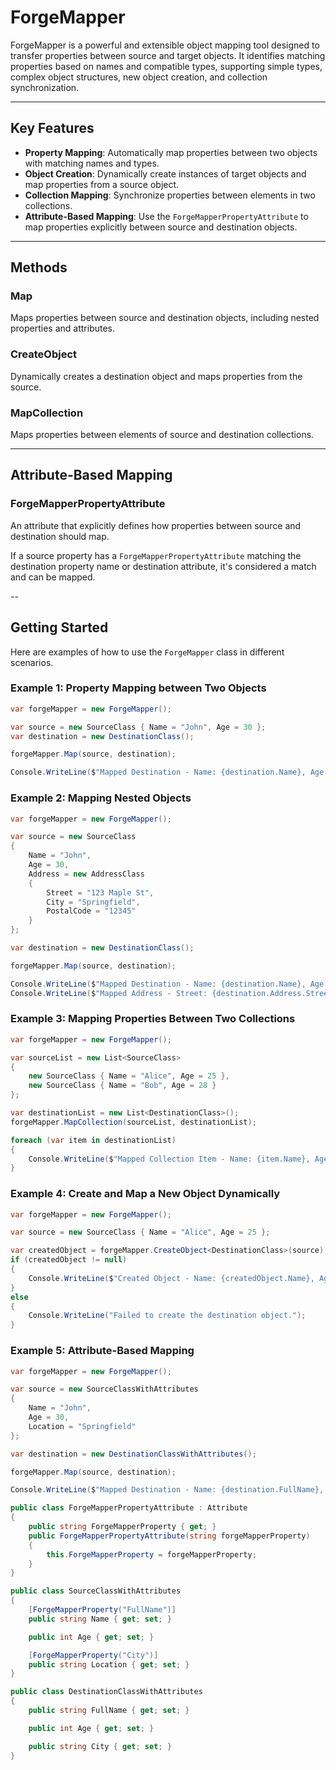 # ForgeMapper

ForgeMapper is a powerful and extensible object mapping tool designed to transfer properties between source and target objects. It identifies matching properties based on names and compatible types, supporting simple types, complex object structures, new object creation, and collection synchronization.

---

## Key Features

- **Property Mapping**: Automatically map properties between two objects with matching names and types.
- **Object Creation**: Dynamically create instances of target objects and map properties from a source object.
- **Collection Mapping**: Synchronize properties between elements in two collections.
- **Attribute-Based Mapping**: Use the `ForgeMapperPropertyAttribute` to map properties explicitly between source and destination objects.



---

## Methods

### Map
Maps properties between source and destination objects, including nested properties and attributes.

### CreateObject
Dynamically creates a destination object and maps properties from the source.

### MapCollection
Maps properties between elements of source and destination collections.

---

## Attribute-Based Mapping

### ForgeMapperPropertyAttribute
An attribute that explicitly defines how properties between source and destination should map.

If a source property has a `ForgeMapperPropertyAttribute` matching the destination property name or destination attribute, it's considered a match and can be mapped.

--

## Getting Started

Here are examples of how to use the `ForgeMapper` class in different scenarios.

### Example 1: Property Mapping between Two Objects
```csharp
var forgeMapper = new ForgeMapper();

var source = new SourceClass { Name = "John", Age = 30 };
var destination = new DestinationClass();

forgeMapper.Map(source, destination);

Console.WriteLine($"Mapped Destination - Name: {destination.Name}, Age: {destination.Age}");
```

### Example 2: Mapping Nested Objects
```csharp
var forgeMapper = new ForgeMapper();

var source = new SourceClass
{
    Name = "John",
    Age = 30,
    Address = new AddressClass
    {
        Street = "123 Maple St",
        City = "Springfield",
        PostalCode = "12345"
    }
};

var destination = new DestinationClass();

forgeMapper.Map(source, destination);

Console.WriteLine($"Mapped Destination - Name: {destination.Name}, Age: {destination.Age}");
Console.WriteLine($"Mapped Address - Street: {destination.Address.Street}, City: {destination.Address.City}, PostalCode: {destination.Address.PostalCode}");
```

### Example 3: Mapping Properties Between Two Collections
```csharp
var forgeMapper = new ForgeMapper();

var sourceList = new List<SourceClass>
{
    new SourceClass { Name = "Alice", Age = 25 },
    new SourceClass { Name = "Bob", Age = 28 }
};

var destinationList = new List<DestinationClass>();
forgeMapper.MapCollection(sourceList, destinationList);

foreach (var item in destinationList)
{
    Console.WriteLine($"Mapped Collection Item - Name: {item.Name}, Age: {item.Age}");
}
```

### Example 4: Create and Map a New Object Dynamically
```csharp
var forgeMapper = new ForgeMapper();

var source = new SourceClass { Name = "Alice", Age = 25 };

var createdObject = forgeMapper.CreateObject<DestinationClass>(source);
if (createdObject != null)
{
    Console.WriteLine($"Created Object - Name: {createdObject.Name}, Age: {createdObject.Age}");
}
else
{
    Console.WriteLine("Failed to create the destination object.");
}
```

### Example 5: Attribute-Based Mapping
```csharp
var forgeMapper = new ForgeMapper();

var source = new SourceClassWithAttributes
{
    Name = "John",
    Age = 30,
    Location = "Springfield"
};

var destination = new DestinationClassWithAttributes();

forgeMapper.Map(source, destination);

Console.WriteLine($"Mapped Destination - Name: {destination.FullName}, Age: {destination.Age}, City: {destination.City}");

public class ForgeMapperPropertyAttribute : Attribute
{
    public string ForgeMapperProperty { get; }
    public ForgeMapperPropertyAttribute(string forgeMapperProperty)
    {
        this.ForgeMapperProperty = forgeMapperProperty;
    }
}

public class SourceClassWithAttributes
{
    [ForgeMapperProperty("FullName")]
    public string Name { get; set; }

    public int Age { get; set; }

    [ForgeMapperProperty("City")]
    public string Location { get; set; }
}

public class DestinationClassWithAttributes
{
    public string FullName { get; set; }

    public int Age { get; set; }

    public string City { get; set; }
}
```



